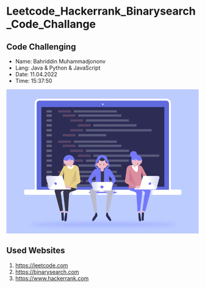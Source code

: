 # Leetcode_Hackerrank_Binarysearch_Code_Challange

## Code Challenging

* Name: Bahriddin Muhammadjononv
* Lang: Java & Python & JavaScript
* Date: 11.04.2022
* Time: 15:37:50

<img src="./src/Bahriddin_Muhammadjonov_githhub.gif" alt="Code Chalange">

## Used Websites
1. https://leetcode.com
2. https://binarysearch.com
3. https://www.hackerrank.com
